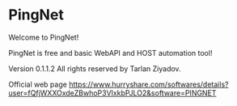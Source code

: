 # PingNet
Welcome to PingNet!  

PingNet is free and basic WebAPI and HOST automation tool!

Version 0.1.1.2 
All rights reserved by Tarlan Ziyadov.

Official web page https://www.hurryshare.com/softwares/details?user=fQfjWXXOxdeZBwhoP3VIxkbPJLO2&software=PINGNET
